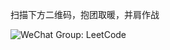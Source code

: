 
扫描下方二维码，抱团取暖，并肩作战

![WeChat Group: LeetCode](https://github.com/Jiansen/Coder/blob/master/WeChat/WeChatLeetCode.jpg)
